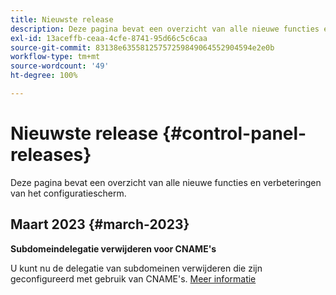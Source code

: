 ```yaml
---
title: Nieuwste release
description: Deze pagina bevat een overzicht van alle nieuwe functies en verbeteringen van het Configuratiescherm
exl-id: 13aceffb-ceaa-4cfe-8741-95d66c5c6caa
source-git-commit: 83138e63558125757259849064552904594e2e0b
workflow-type: tm+mt
source-wordcount: '49'
ht-degree: 100%

---
```


# Nieuwste release {#control-panel-releases}

Deze pagina bevat een overzicht van alle nieuwe functies en verbeteringen van het configuratiescherm.

## Maart 2023 {#march-2023}

**Subdomeindelegatie verwijderen voor CNAME&#39;s**

U kunt nu de delegatie van subdomeinen verwijderen die zijn geconfigureerd met gebruik van CNAME&#39;s. [Meer informatie](../subdomains-certificates/using/remove-delegated-subdomains.md)